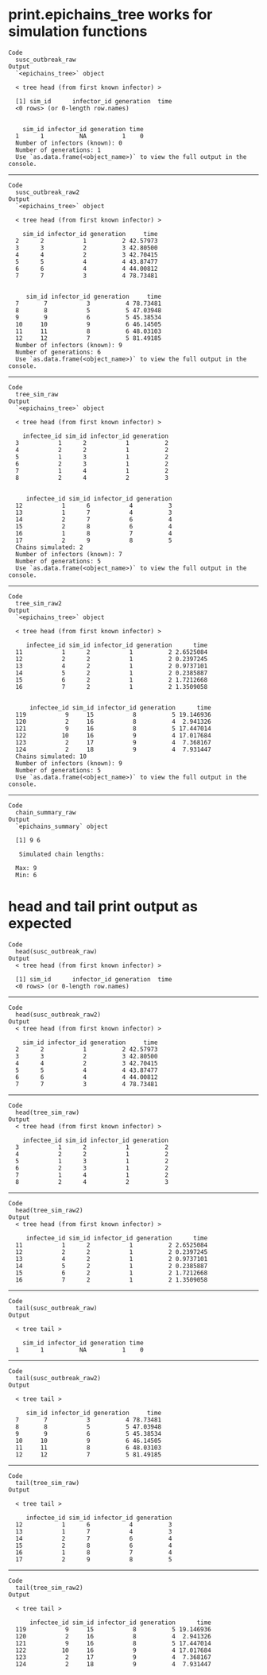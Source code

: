 # print.epichains_tree works for simulation functions

    Code
      susc_outbreak_raw
    Output
      `<epichains_tree>` object
      
      < tree head (from first known infector) >
      
      [1] sim_id      infector_id generation  time       
      <0 rows> (or 0-length row.names)
      
      
        sim_id infector_id generation time
      1      1          NA          1    0
      Number of infectors (known): 0
      Number of generations: 1
      Use `as.data.frame(<object_name>)` to view the full output in the console.

---

    Code
      susc_outbreak_raw2
    Output
      `<epichains_tree>` object
      
      < tree head (from first known infector) >
      
        sim_id infector_id generation     time
      2      2           1          2 42.57973
      3      3           2          3 42.80500
      4      4           2          3 42.70415
      5      5           4          4 43.87477
      6      6           4          4 44.00812
      7      7           3          4 78.73481
      
      
         sim_id infector_id generation     time
      7       7           3          4 78.73481
      8       8           5          5 47.03948
      9       9           6          5 45.38534
      10     10           9          6 46.14505
      11     11           8          6 48.03103
      12     12           7          5 81.49185
      Number of infectors (known): 9
      Number of generations: 6
      Use `as.data.frame(<object_name>)` to view the full output in the console.

---

    Code
      tree_sim_raw
    Output
      `<epichains_tree>` object
      
      < tree head (from first known infector) >
      
        infectee_id sim_id infector_id generation
      3           1      2           1          2
      4           2      2           1          2
      5           1      3           1          2
      6           2      3           1          2
      7           1      4           1          2
      8           2      4           2          3
      
      
         infectee_id sim_id infector_id generation
      12           1      6           4          3
      13           1      7           4          3
      14           2      7           6          4
      15           2      8           6          4
      16           1      8           7          4
      17           2      9           8          5
      Chains simulated: 2
      Number of infectors (known): 7
      Number of generations: 5
      Use `as.data.frame(<object_name>)` to view the full output in the console.

---

    Code
      tree_sim_raw2
    Output
      `<epichains_tree>` object
      
      < tree head (from first known infector) >
      
         infectee_id sim_id infector_id generation      time
      11           1      2           1          2 2.6525084
      12           2      2           1          2 0.2397245
      13           4      2           1          2 0.9737101
      14           5      2           1          2 0.2385887
      15           6      2           1          2 1.7212668
      16           7      2           1          2 1.3509058
      
      
          infectee_id sim_id infector_id generation      time
      119           9     15           8          5 19.146936
      120           2     16           8          4  2.941326
      121           9     16           8          5 17.447014
      122          10     16           9          4 17.017684
      123           2     17           9          4  7.368167
      124           2     18           9          4  7.931447
      Chains simulated: 10
      Number of infectors (known): 9
      Number of generations: 5
      Use `as.data.frame(<object_name>)` to view the full output in the console.

---

    Code
      chain_summary_raw
    Output
      `epichains_summary` object 
      
      [1] 9 6
      
       Simulated chain lengths: 
      
      Max: 9
      Min: 6

# head and tail print output as expected

    Code
      head(susc_outbreak_raw)
    Output
      < tree head (from first known infector) >
      
      [1] sim_id      infector_id generation  time       
      <0 rows> (or 0-length row.names)

---

    Code
      head(susc_outbreak_raw2)
    Output
      < tree head (from first known infector) >
      
        sim_id infector_id generation     time
      2      2           1          2 42.57973
      3      3           2          3 42.80500
      4      4           2          3 42.70415
      5      5           4          4 43.87477
      6      6           4          4 44.00812
      7      7           3          4 78.73481

---

    Code
      head(tree_sim_raw)
    Output
      < tree head (from first known infector) >
      
        infectee_id sim_id infector_id generation
      3           1      2           1          2
      4           2      2           1          2
      5           1      3           1          2
      6           2      3           1          2
      7           1      4           1          2
      8           2      4           2          3

---

    Code
      head(tree_sim_raw2)
    Output
      < tree head (from first known infector) >
      
         infectee_id sim_id infector_id generation      time
      11           1      2           1          2 2.6525084
      12           2      2           1          2 0.2397245
      13           4      2           1          2 0.9737101
      14           5      2           1          2 0.2385887
      15           6      2           1          2 1.7212668
      16           7      2           1          2 1.3509058

---

    Code
      tail(susc_outbreak_raw)
    Output
      
      < tree tail >
      
        sim_id infector_id generation time
      1      1          NA          1    0

---

    Code
      tail(susc_outbreak_raw2)
    Output
      
      < tree tail >
      
         sim_id infector_id generation     time
      7       7           3          4 78.73481
      8       8           5          5 47.03948
      9       9           6          5 45.38534
      10     10           9          6 46.14505
      11     11           8          6 48.03103
      12     12           7          5 81.49185

---

    Code
      tail(tree_sim_raw)
    Output
      
      < tree tail >
      
         infectee_id sim_id infector_id generation
      12           1      6           4          3
      13           1      7           4          3
      14           2      7           6          4
      15           2      8           6          4
      16           1      8           7          4
      17           2      9           8          5

---

    Code
      tail(tree_sim_raw2)
    Output
      
      < tree tail >
      
          infectee_id sim_id infector_id generation      time
      119           9     15           8          5 19.146936
      120           2     16           8          4  2.941326
      121           9     16           8          5 17.447014
      122          10     16           9          4 17.017684
      123           2     17           9          4  7.368167
      124           2     18           9          4  7.931447

